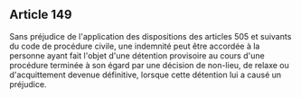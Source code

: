 Article 149
----
Sans préjudice de l'application des dispositions des articles 505 et suivants du
code de procédure civile, une indemnité peut être accordée à la personne ayant
fait l'objet d'une détention provisoire au cours d'une procédure terminée à son
égard par une décision de non-lieu, de relaxe ou d'acquittement devenue
définitive, lorsque cette détention lui a causé un préjudice.

